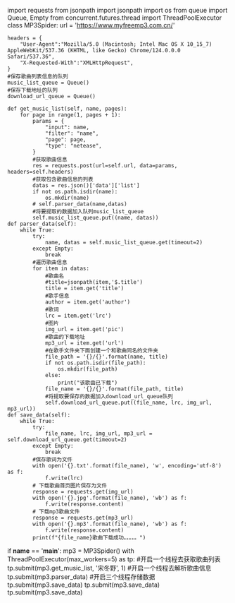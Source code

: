 import requests
from jsonpath import jsonpath
import os
from queue import Queue, Empty
from concurrent.futures.thread import ThreadPoolExecutor
class MP3Spider:
    url = 'https://www.myfreemp3.com.cn/'

    headers = {
        "User-Agent":"Mozilla/5.0 (Macintosh; Intel Mac OS X 10_15_7) AppleWebKit/537.36 (KHTML, like Gecko) Chrome/124.0.0.0 Safari/537.36",
        "X-Requested-With":"XMLHttpRequest",
    }
    #保存歌曲列表信息的队列
    music_list_queue = Queue()
    #保存下载地址的队列
    download_url_queue = Queue()

    def get_music_list(self, name, pages):
        for page in range(1, pages + 1):
            params = {
                "input": name,
                "filter": "name",
                "page": page,
                "type": "netease",
            }
            #获取歌曲信息
            res = requests.post(url=self.url, data=params, headers=self.headers)
            #获取包含歌曲信息的列表
            datas = res.json()['data']['list']
            if not os.path.isdir(name):
                os.mkdir(name)
            # self.parser_data(name,datas)
            #将要提取的数据加入队列music_list_queue
            self.music_list_queue.put((name, datas))
    def parser_data(self):
        while True:
            try:
                name, datas = self.music_list_queue.get(timeout=2)
            except Empty:
                break
            #遍历歌曲信息
            for item in datas:
                #歌曲名
                #title=jsonpath(item,'$.title')
                title = item.get('title')
                #歌手信息
                author = item.get('author')
                #歌词
                lrc = item.get('lrc')
                #图片
                img_url = item.get('pic')
                #歌曲的下载地址
                mp3_url = item.get('url')
                #在歌手文件夹下面创建一个和歌曲同名的文件夹
                file_path = '{}/{}'.format(name, title)
                if not os.path.isdir(file_path):
                    os.mkdir(file_path)
                else:
                    print("该歌曲已下载")
                file_name = '{}/{}'.format(file_path, title)
                #将提取要保存的数据加入download_url_queue队列
                self.download_url_queue.put((file_name, lrc, img_url, mp3_url))
    def save_data(self):
        while True:
            try:
                file_name, lrc, img_url, mp3_url = self.download_url_queue.get(timeout=2)
            except Empty:
                break
            #保存歌词为文件
            with open('{}.txt'.format(file_name), 'w', encoding='utf-8') as f:
                f.write(lrc)
            # 下载歌曲首页图片保存为文件
            response = requests.get(img_url)
            with open('{}.jpg'.format(file_name), 'wb') as f:
                f.write(response.content)
            # 下载mp3歌曲文件
            response = requests.get(mp3_url)
            with open('{}.mp3'.format(file_name), 'wb') as f:
                f.write(response.content)
            print(f"{file_name}歌曲下载成功。。。。。")
if __name__ == '__main__':
    mp3 = MP3Spider()
    with ThreadPoolExecutor(max_workers=5) as tp:
        #开启一个线程去获取歌曲列表
        tp.submit(mp3.get_music_list, '宋冬野', 1)
        #开启一个线程去解析歌曲信息
        tp.submit(mp3.parser_data)
        #开启三个线程存储数据
        tp.submit(mp3.save_data)
        tp.submit(mp3.save_data)
        tp.submit(mp3.save_data)




